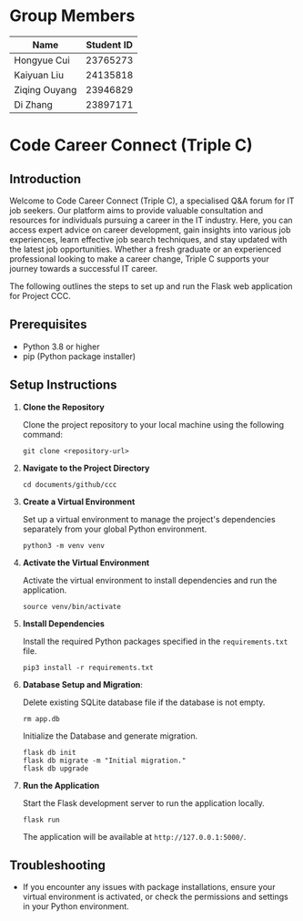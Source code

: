 # Group Members
| Name | Student ID|
| ---- | --------- |
| Hongyue Cui |23765273 |
| Kaiyuan Liu | 24135818 |
| Ziqing Ouyang| 23946829 |
| Di Zhang  |  23897171 |

# Code Career Connect (Triple C)
## Introduction
Welcome to Code Career Connect (Triple C), a specialised Q&A forum for IT job seekers. Our platform aims to provide valuable consultation and resources for individuals pursuing a career in the IT industry. Here, you can access expert advice on career development, gain insights into various job experiences, learn effective job search techniques, and stay updated with the latest job opportunities. Whether a fresh graduate or an experienced professional looking to make a career change, Triple C supports your journey towards a successful IT career.

The following outlines the steps to set up and run the Flask web application for Project CCC.

## Prerequisites

- Python 3.8 or higher
- pip (Python package installer)

## Setup Instructions

1. **Clone the Repository**

   Clone the project repository to your local machine using the following command:

   ```
   git clone <repository-url>
   ```

2. **Navigate to the Project Directory**

   ```
   cd documents/github/ccc
   ```

3. **Create a Virtual Environment**

   Set up a virtual environment to manage the project's dependencies separately from your global Python environment.

   ```
   python3 -m venv venv
   ```

4. **Activate the Virtual Environment**

   Activate the virtual environment to install dependencies and run the application.

   ```
   source venv/bin/activate
   ```

5. **Install Dependencies**

   Install the required Python packages specified in the `requirements.txt` file.

   ```
   pip3 install -r requirements.txt
   ```


6. **Database Setup and Migration**:

   Delete existing SQLite database file if the database is not empty.

   ```
   rm app.db

   ```
   Initialize the Database and generate migration.

   ```
   flask db init
   flask db migrate -m "Initial migration."
   flask db upgrade
   ```

7. **Run the Application**

   Start the Flask development server to run the application locally.

   ```
   flask run
   ```

   The application will be available at `http://127.0.0.1:5000/`.


## Troubleshooting

- If you encounter any issues with package installations, ensure your virtual environment is activated, or check the permissions and settings in your Python environment.
